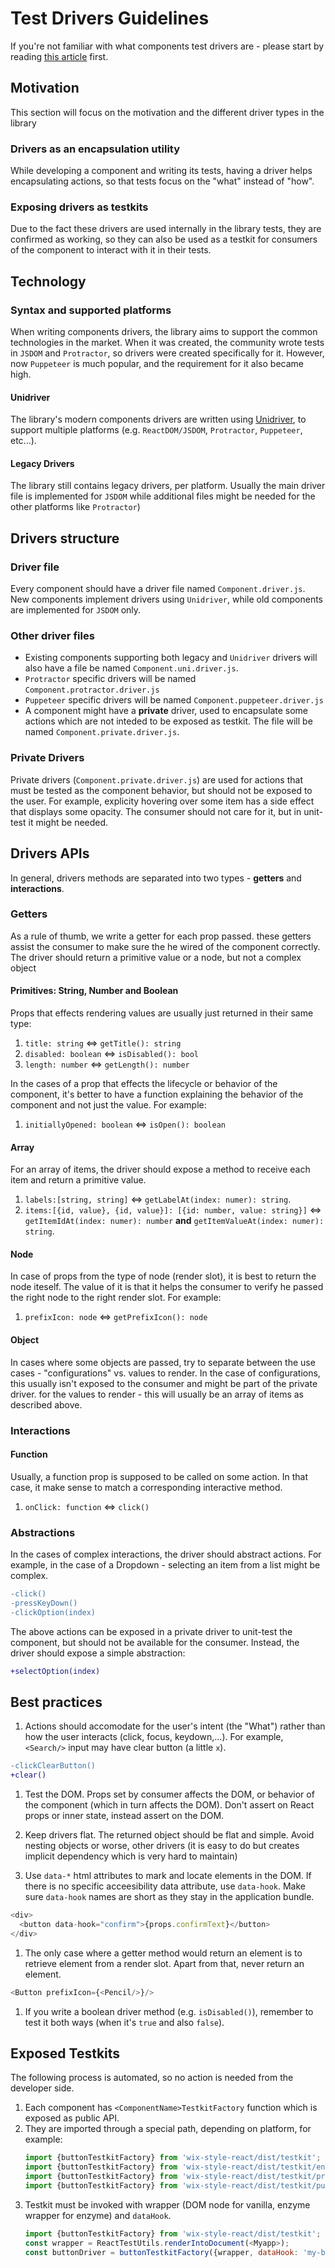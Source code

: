 # Test Drivers Guidelines
If you're not familiar with what components test drivers are - please start by reading [this article](../usage/COMPONENTS_DRIVERS.md) first.

## Motivation
This section will focus on the motivation and the different driver types in the library

### Drivers as an encapsulation utility
While developing a component and writing its tests, having a driver helps encapsulating actions, so that tests focus on the "what" instead of "how".

### Exposing drivers as testkits
Due to the fact these drivers are used internally in the library tests, they are confirmed as working, so they can also be used as a testkit for consumers of the component to interact with it in their tests.

## Technology

### Syntax and supported platforms
When writing components drivers, the library aims to support the common technologies in the market. When it was created, the community wrote tests in `JSDOM` and `Protractor`, so drivers were created specifically for it. However, now `Puppeteer` is much popular, and the requirement for it also became high.

#### Unidriver
The library's modern components drivers are written using [Unidriver](https://github.com/wix-incubator/unidriver), to support multiple platforms (e.g. `ReactDOM/JSDOM`, `Protractor`, `Puppeteer`, etc...).

#### Legacy Drivers
The library still contains legacy drivers, per platform. Usually the main driver file is implemented for `JSDOM` while additional files might be needed for the other platforms like `Protractor`)

## Drivers structure

### Driver file
Every component should have a driver file named `Component.driver.js`. New components implement drivers using `Unidriver`, while old components are implemented for `JSDOM` only.

### Other driver files
- Existing components supporting both legacy and `Unidriver` drivers will also have a file be named `Component.uni.driver.js`.
- `Protractor` specific drivers will be named `Component.protractor.driver.js`
- `Puppeteer` specific drivers will be named `Component.puppeteer.driver.js`
- A component might have a **private** driver, used to encapsulate some actions which are not inteded to be exposed as testkit. The file will be named `Component.private.driver.js`.

### Private Drivers
Private drivers (`Component.private.driver.js`) are used for actions that must be tested as the component behavior, but should not be exposed to the user. For example, explicity hovering over some item has a side effect that displays some opacity. The consumer should not care for it, but in unit-test it might be needed.

## Drivers APIs
In general, drivers methods are separated into two types - **getters** and **interactions**.

### Getters
As a rule of thumb, we write a getter for each prop passed.
these getters assist the consumer to make sure the he wired of the component correctly. The driver should return a primitive value or a node, but not a complex object

#### Primitives: String, Number and Boolean
Props that effects rendering values are usually just returned in their same type:
1. `title: string` <=> `getTitle(): string`
1. `disabled: boolean` <=> `isDisabled(): bool`
1. `length: number` <=> `getLength(): number`

In the cases of a prop that effects the lifecycle or behavior of the component, it's better to have a function explaining the behavior of the component and not just the value. For example:
1. `initiallyOpened: boolean` <=> `isOpen(): boolean`

#### Array
For an array of items, the driver should expose a method to receive each item and return a primitive value.
1. `labels:[string, string]` <=> `getLabelAt(index: numer): string`.
1. `items:[{id, value}, {id, value}]: [{id: number, value: string}]` <=> `getItemIdAt(index: numer): number` **and** `getItemValueAt(index: numer): string`.

#### Node
In case of props from the type of node (render slot), it is best to return the node iteself. The value of it is that it helps the consumer to verify he passed the right node to the right render slot. For example:
1. `prefixIcon: node` <=> `getPrefixIcon(): node`

#### Object
In cases where some objects are passed, try to separate between the use cases - "configurations" vs. values to render. In the case of configurations, this usually isn't exposed to the consumer and might be part of the private driver. for the values to render - this will usually be an array of items as described above.

### Interactions

#### Function
Usually, a function prop is supposed to be called on some action. In that case, it make sense to match a corresponding interactive method.
1. `onClick: function` <=> `click()`

### Abstractions
In the cases of complex interactions, the driver should abstract actions. For example, in the case of a Dropdown - selecting an item from a list might be complex.
```diff
-click()
-pressKeyDown()
-clickOption(index)
```
The above actions can be exposed in a private driver to unit-test the component, but should not be available for the consumer. Instead, the driver should expose a simple abstraction:
```diff
+selectOption(index)
```

## Best practices

1. Actions should accomodate for the user's intent (the "What") rather than how the user interacts (click, focus, keydown,...). For example, `<Search/>` input may have clear button (a little `x`).
```diff
-clickClearButton()
+clear()
```

1. Test the DOM. Props set by consumer affects the DOM, or behavior of the component (which in turn affects the DOM). Don't assert on React props or inner state, instead assert on the DOM.

1. Keep drivers flat. The returned object should be flat and simple. Avoid nesting objects or worse, other drivers (it is easy to do but creates implicit dependency which is very hard to maintain)

1. Use `data-*` html attributes to mark and locate elements in the DOM. If there is no specific acceesibility data attribute, use `data-hook`. Make sure `data-hook` names are short as they stay in the application bundle.

```js
<div>
  <button data-hook="confirm">{props.confirmText}</button>
</div>
```

1. The only case where a getter method would return an element is to retrieve element from a render slot. Apart from that, never return an element.

```js
<Button prefixIcon={<Pencil/>}/>
```

1. If you write a boolean driver method (e.g. `isDisabled()`), remember to test it both ways (when it's `true` and also `false`).

## Exposed Testkits
The following process is automated, so no action is needed from the developer side.

1. Each component has `<ComponentName>TestkitFactory` function which is exposed as public API.
1. They are imported through a special path, depending on platform, for example:
    ```js
    import {buttonTestkitFactory} from 'wix-style-react/dist/testkit'; // ReactDom
    import {buttonTestkitFactory} from 'wix-style-react/dist/testkit/enzyme';
    import {buttonTestkitFactory} from 'wix-style-react/dist/testkit/protractor';
    import {buttonTestkitFactory} from 'wix-style-react/dist/testkit/puppeteer';
    ```
1. Testkit must be invoked with wrapper (DOM node for vanilla, enzyme wrapper for enzyme) and `dataHook`.
    ```js
    import {buttonTestkitFactory} from 'wix-style-react/dist/testkit';
    const wrapper = ReactTestUtils.renderIntoDocument(<Myapp>);
    const buttonDriver = buttonTestkitFactory({wrapper, dataHook: 'my-button'})
    ```